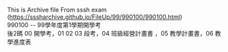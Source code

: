 This is Archive file From sssh exam  
(https://sssharchive.github.io/FileUp/99/990100/990100.html)  
990100 -- 99學年度第1學期開學考  
後2碼 00 開學考，01 02 03 段考，04 班級經營計畫書 ，05 教學計畫書，06 教學進度表
